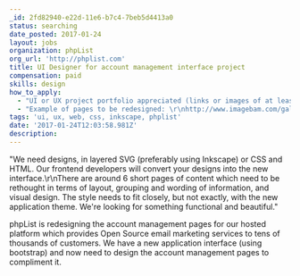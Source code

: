```yaml
---
_id: 2fd82940-e22d-11e6-b7c4-7beb5d4413a0
status: searching
date_posted: 2017-01-24
layout: jobs
organization: phpList
org_url: 'http://phplist.com'
title: UI Designer for account management interface project
compensation: paid
skills: design
how_to_apply:
  - "UI or UX project portfolio appreciated (links or images of at least two past projects please).\r\nTo apply email hosted at phplist dot com with your details."
  - "Example of pages to be redesigned: \r\nhttp://www.imagebam.com/gallery/z4vl1q6i4ga6cr3vmymulndbvaduntim\r\n\r\nPages from new application theme: \r\nhttp://www.imagebam.com/gallery/tzpc5x71it9h1yz1ef07ib7ansm7nl4h"
tags: 'ui, ux, web, css, inkscape, phplist'
date: '2017-01-24T12:03:58.981Z'
description:
---
```


"We need designs, in layered SVG (preferably using Inkscape) or CSS and HTML. Our frontend developers will convert your designs into the new interface.\r\nThere are around 6 short pages of content which need to be rethought in terms of layout, grouping and wording of information, and visual design. The style needs to fit closely, but not exactly, with the new application theme. We're looking for something functional and beautiful."

phpList is redesigning the account management pages for our hosted platform which provides Open Source email marketing services to tens of thousands of customers. We have a new application interface (using bootstrap) and now need to design the account management pages to compliment it.
